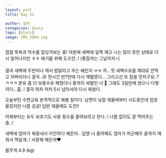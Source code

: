 ```yaml
---
layout: post
title: Day 52

author: 엄마
categories: diary
tags: [diary]
image: IMG_3604.jpg
---
```

점점 목욕과 막수를 앞당겨보는 중! 
덕분에 새벽에 일찍 깨고 나는 많이 못잔 상태로 다시 일어나지만 ㅎㅎ 애기를 위해 도즈언..! (통잠자는 그날까지⭐️)

결국 새벽에 두번이나 깨서 밥달라고 우는 해든이 ㅠㅠ 
하.. 첫 새벽수유를 제대로 안먹고 자버리더니 결국..😢
한시간 반?만에 다시 깨벌였다… 그리고선 또 잠을 안자구요..? ㅋㅋㅋ 분유 좀 더 보충수유 해줬더니 똥까지 싸벌인 너 🥲 그래도 3일만에 쌌으니 다행이다.. 흡..! 
결국 여차 저차 5시 넘어서야 다시 재웠다.

오늘부턴 수면교육 본격적으로 해볼 참이다. 
남편이 낮잠 재울때부터 시도중인데 엄청 울었지만 나름 성공! 담번 재울때도 도전!!

어제부터는 유두 보호기도 사용 횟수를 줄여보려고 한다..! 
나름 없이도 잘 먹어주는 중..!

새벽에 엄마가 짜증내서 미안하다 해든아.. 담엔 너 졸려해도 엄마가 피곤해두 끝까지 깨워서 먹일게..! 
사랑해 해든아❤️

몸무게 4.9 (kg)